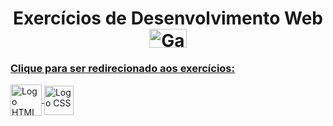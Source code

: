 <h1 align="center">
  Exercícios de Desenvolvimento Web <a href="https://gifer.com/en/PYh"> <img alt="Gab-Js" src="https://user-images.githubusercontent.com/92516683/170329167-bd6667dc-3e6d-4490-a3d3-6bb33529a509.gif" height="30" width="60">

</h1>

<h3> 
  Clique para ser redirecionado aos exercícios: 
</h3>
<div>
    <a href="https://github.com/GabStabile/ExerciciosWeb/tree/main/ExerciciosWeb/HTML"> <img align="center" title="HTML5" alt="Logo HTML" height="50" width="50" src="https://cdn.jsdelivr.net/gh/devicons/devicon/icons/html5/html5-original.svg"> </a>
    <a href="https://github.com/GabStabile/ExerciciosLogica/tree/main/Exercicios/Python"> <img align="center" title="CSS3" alt="Logo CSS" margin-left="10" height="47" width="47" src="https://cdn.jsdelivr.net/gh/devicons/devicon/icons/css3/css3-original.svg"> </a>
</div>

